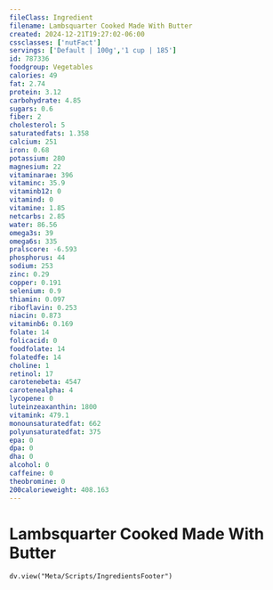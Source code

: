```yaml
---
fileClass: Ingredient
filename: Lambsquarter Cooked Made With Butter
created: 2024-12-21T19:27:02-06:00
cssclasses: ['nutFact']
servings: ['Default | 100g','1 cup | 185']
id: 787336
foodgroup: Vegetables
calories: 49
fat: 2.74
protein: 3.12
carbohydrate: 4.85
sugars: 0.6
fiber: 2
cholesterol: 5
saturatedfats: 1.358
calcium: 251
iron: 0.68
potassium: 280
magnesium: 22
vitaminarae: 396
vitaminc: 35.9
vitaminb12: 0
vitamind: 0
vitamine: 1.85
netcarbs: 2.85
water: 86.56
omega3s: 39
omega6s: 335
pralscore: -6.593
phosphorus: 44
sodium: 253
zinc: 0.29
copper: 0.191
selenium: 0.9
thiamin: 0.097
riboflavin: 0.253
niacin: 0.873
vitaminb6: 0.169
folate: 14
folicacid: 0
foodfolate: 14
folatedfe: 14
choline: 1
retinol: 17
carotenebeta: 4547
carotenealpha: 4
lycopene: 0
luteinzeaxanthin: 1800
vitamink: 479.1
monounsaturatedfat: 662
polyunsaturatedfat: 375
epa: 0
dpa: 0
dha: 0
alcohol: 0
caffeine: 0
theobromine: 0
200calorieweight: 408.163
---
```


# Lambsquarter Cooked Made With Butter

```dataviewjs
dv.view("Meta/Scripts/IngredientsFooter")
```